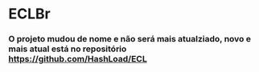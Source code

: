 # ECLBr

### O projeto mudou de nome e não será mais atualziado, novo e mais atual está no repositório https://github.com/HashLoad/ECL
